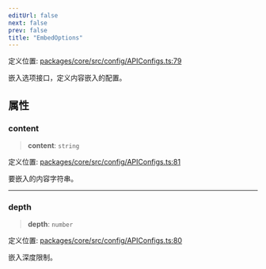 ```yaml
---
editUrl: false
next: false
prev: false
title: "EmbedOptions"
---
```


定义位置: [packages/core/src/config/APIConfigs.ts:79](https://github.com/mProjectsCode/obsidian-meta-bind-plugin/blob/6e87907d27dd07b6437b63c980b11d2bfef62599/packages/core/src/config/APIConfigs.ts#L79)

嵌入选项接口，定义内容嵌入的配置。

## 属性

### content

> **content**: `string`

定义位置: [packages/core/src/config/APIConfigs.ts:81](https://github.com/mProjectsCode/obsidian-meta-bind-plugin/blob/6e87907d27dd07b6437b63c980b11d2bfef62599/packages/core/src/config/APIConfigs.ts#L81)

要嵌入的内容字符串。

***

### depth

> **depth**: `number`

定义位置: [packages/core/src/config/APIConfigs.ts:80](https://github.com/mProjectsCode/obsidian-meta-bind-plugin/blob/6e87907d27dd07b6437b63c980b11d2bfef62599/packages/core/src/config/APIConfigs.ts#L80)

嵌入深度限制。
